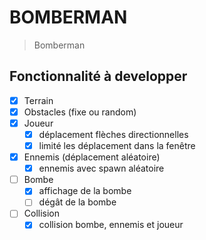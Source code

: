 # BOMBERMAN

> Bomberman

## Fonctionnalité à developper

- [x] Terrain
- [x] Obstacles (fixe ou random)
- [x] Joueur
  - [x] déplacement flèches directionnelles
  - [x] limité les déplacement dans la fenêtre
- [x] Ennemis (déplacement aléatoire)
  - [x] ennemis avec spawn aléatoire
- [ ] Bombe
  - [x] affichage de la bombe
  - [ ] dégât de la bombe
- [ ] Collision
  - [x] collision bombe, ennemis et joueur

